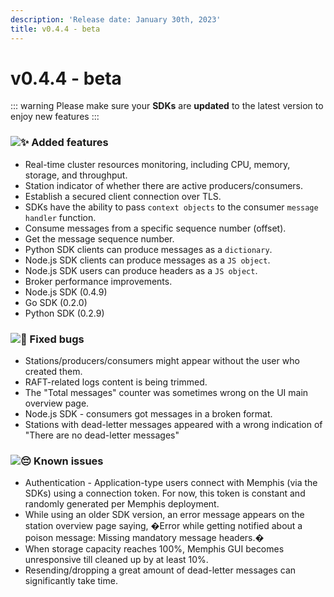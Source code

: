 ```yaml
---
description: 'Release date: January 30th, 2023'
title: v0.4.4 - beta
---
```

<script setup>
import BigLink from './../../components/BigLink.vue'
</script>
# v0.4.4 - beta

<BigLink url="/deployment/kubernetes/how-to-upgrade" title="3 - Upgrade"/>

::: warning
Please make sure your **SDKs** are **updated** to the latest version to enjoy new features
:::

### ![:sparkles:](https://a.slack-edge.com/production-standard-emoji-assets/14.0/apple-medium/2728.png) Added features

* Real-time cluster resources monitoring, including CPU, memory, storage, and throughput.
* Station indicator of whether there are active producers/consumers.
* Establish a secured client connection over TLS.
* SDKs have the ability to pass `context objects` to the consumer `message handler` function.
* Consume messages from a specific sequence number (offset).
* Get the message sequence number.
* Python SDK clients can produce messages as a `dictionary`.
* Node.js SDK clients can produce messages as a `JS object`.
* Node.js SDK users can produce headers as a `JS object`.
* Broker performance improvements.&#x20;
* Node.js SDK (0.4.9)&#x20;
* Go SDK (0.2.0)&#x20;
* Python SDK (0.2.9)

### ![:bug:](https://a.slack-edge.com/production-standard-emoji-assets/14.0/apple-medium/1f41b.png) Fixed bugs

* Stations/producers/consumers might appear without the user who created them.&#x20;
* RAFT-related logs content is being trimmed.&#x20;
* The "Total messages" counter was sometimes wrong on the UI main overview page.
* Node.js SDK - consumers got messages in a broken format.
* Stations with dead-letter messages appeared with a wrong indication of "There are no dead-letter messages"

### ![:pensive:](https://a.slack-edge.com/production-standard-emoji-assets/14.0/apple-medium/1f614.png) Known issues

* Authentication - Application-type users connect with Memphis (via the SDKs) using a connection token. For now, this token is constant and randomly generated per Memphis deployment.
* While using an older SDK version, an error message appears on the station overview page saying, �Error while getting notified about a poison message: Missing mandatory message headers.�
* When storage capacity reaches 100%, Memphis GUI becomes unresponsive till cleaned up by at least 10%.
* Resending/dropping a great amount of dead-letter messages can significantly take time.
